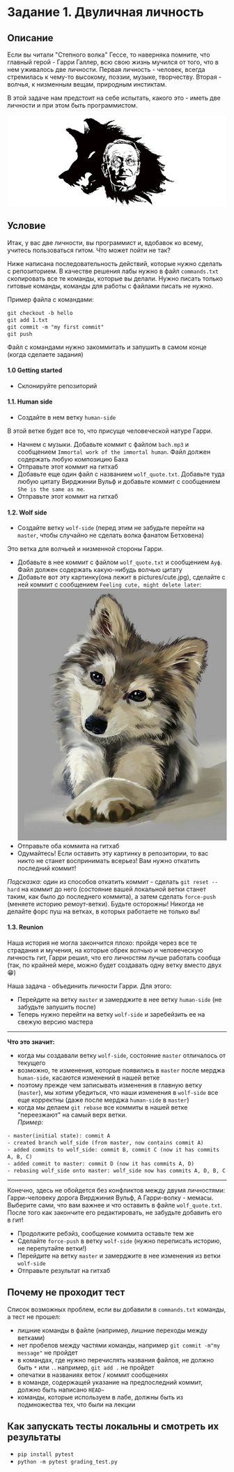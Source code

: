# Задание 1. Двуличная личность

## Описание

Если вы читали "Степного волка" Гессе, то наверняка помните, что главный герой - Гарри Галлер, всю свою жизнь мучился от того, что в нем уживалось две личности. Первая личность - человек, всегда стремилась к чему-то высокому, поэзии, музыке, творчеству. Вторая - волчья, к низменным вещам, природным инстиктам. 

В этой задаче нам предстоит на себе испытать, какого это - иметь две личности и при этом быть программистом.

![Steppenwolf](./pictures/steppenwolf.jpg)

## Условие

Итак, у вас две личности, вы программист и, вдобавок ко всему, учитесь пользоваться гитом.
Что может пойти не так?

Ниже написана последовательность действий, которые нужно сделать с репозиторием. 
В качестве решения лабы нужно в файл `commands.txt` скопировать все те команды, которые вы делали. Нужно писать только гитовые команды, команды для работы с файлами писать не нужно.

Пример файла с командами:
```
git checkout -b hello
git add 1.txt
git commit -m "my first commit"
git push
```

Файл с командами нужно закоммитать и запушить в самом конце (когда сделаете задания)

#### 1.0 Getting started

- Cклонируйте репозиторий

#### 1.1. Human side

- Cоздайте в нем ветку `human-side`

В этой ветке будет все то, что присуще человеческой натуре Гарри.

- Начнем с музыки. Добавьте коммит с файлом `bach.mp3` и сообщением `Immortal work of the immortal human`. Файл должен содержать любую композицию Баха
- Отправьте этот коммит на гитхаб
- Добавьте еще один файл с названием `wolf_quote.txt`. Добавьте туда любую цитату Вирджинии Вульф и добавьте коммит с сообщением `She is the same as me`.
- Отправьте этот коммит на гитхаб 

#### 1.2. Wolf side

- Создайте ветку `wolf-side` (перед этим не забудьте перейти на `master`, чтобы случайно не сделать волка фанатом Бетховена)

Это ветка для волчьей и низменной стороны Гарри.

- Добавьте в нее коммит с файлом `wolf_quote.txt` и сообщением `Ауф`. Файл должен содержать какую-нибудь волчью цитату 
- Добавьте вот эту картинку(она лежит в pictures/cute.jpg), сделайте с ней коммит с сообщением `Feeling cute, might delete later`:
![Cute wolf](./pictures/cute.jpg)
- Отправьте оба коммита на гитхаб
- Одумайтесь! Если оставить эту картинку в репозитории, то вас никто не станет воспринимать всерьез! Вам нужно откатить последний коммит!

*Подсказка:* один из способов откатить коммит - сделать `git reset --hard` на коммит до него (состояние вашей локальной ветки станет таким, как было до последнего коммита), а затем сделать `force-push` (меняете историю ремоут-ветки). Будьте осторожны! Никогда не делайте форс пуш на ветках, в которых работаете не только вы!

#### 1.3. Reunion

Наша история не могла закончится плохо: пройдя через все те страдания и мучения, на которые обрек волчью и человеческую личность гит, Гарри решил, что его личностям лучше работать сообща (так, по крайней мере, можно будет создавать одну ветку вместо двух 😁)

Наша задача - объединить личности Гарри.
Для этого:

- Перейдите на ветку `master` и замерджите в нее ветку `human-side` (не забудьте запушить после)
- Теперь нужно перейти на ветку `wolf-side` и заребейзить ее на свежую версию мастера
---
**Что это значит:**

- когда мы создавали ветку `wolf-side`, состояние `master` отличалось от текущего
- возможно, те изменения, которые появились в `master` после мерджа `human-side`, касаются изменений в нашей ветке
- поэтому прежде чем записывать изменения в главную ветку (`master`), мы хотим убедиться, что наши изменения в `wolf-side` все еще корректны (даже после мерджа `human-side` в `master`)
- когда мы делаем `git rebase` все коммиты в нашей ветке "переезжают" на самый верх ветки.  
*Пример:*
```
- master(initial state): commit A
- created branch wolf_side (from master, now contains commit A)
- added commits to wolf_side: commit B, commit C (now it has commits A, B, C)
- added commit to master: commit D (now it has commits A, D)
- rebasing wolf_side onto master: wolf_side now has commits A, D, B, C
```
---

Конечно, здесь не обойдется без конфликтов между двумя личностями: Гарри-человеку дорога Вирджиния Вульф, А Гарри-волку - мемасы.
Выберите сами, что вам важнее и что оставить в файле `wolf_quote.txt`. После того как закончите его редактировать, не забудьте добавить его в гит!
- Продолжите ребэйз, сообщение коммита оставьте тем же
- Сделайте `force-push` в ветку `wolf-side` (нужно переписать историю, не перепутайте ветки!)
- Перейдите на ветку `master` и замерджите в нее изменения из ветки `wolf-side`
- Отправьте результат на гитхаб

## Почему не проходит тест

Список возможных проблем, если вы добавили в `commands.txt` команды, а тест не прошел:

* лишние команды в файле (например, лишние переходы между ветками)
* нет пробелов между частями команды, например `git commit -m"my message"` не пройдет
* в командах, где нужно перечислять названия файлов, не должно быть `*` или `.`. например, `git add .` не пройдет
* опечатки в названиях веток / коммит сообщениях
* в команде, содержащей указание на предпоследний коммит, должно быть написано `HEAD~`
* команды, которые используем в лабе, должны быть из подмножества тех, что были на лекции

## Как запускать тесты локальны и смотреть их результаты
* `pip install pytest`
* `python -m pytest grading_test.py`